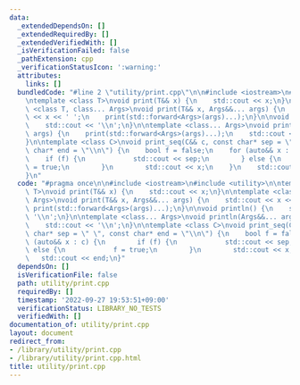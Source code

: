 ```yaml
---
data:
  _extendedDependsOn: []
  _extendedRequiredBy: []
  _extendedVerifiedWith: []
  _isVerificationFailed: false
  _pathExtension: cpp
  _verificationStatusIcon: ':warning:'
  attributes:
    links: []
  bundledCode: "#line 2 \"utility/print.cpp\"\n\n#include <iostream>\n#include <utility>\n\
    \ntemplate <class T>\nvoid print(T&& x) {\n    std::cout << x;\n}\n\ntemplate\
    \ <class T, class... Args>\nvoid print(T&& x, Args&&... args) {\n    std::cout\
    \ << x << ' ';\n    print(std::forward<Args>(args)...);\n}\n\nvoid println() {\n\
    \    std::cout << '\\n';\n}\n\ntemplate <class... Args>\nvoid println(Args&&...\
    \ args) {\n    print(std::forward<Args>(args)...);\n    std::cout << '\\n';\n\
    }\n\ntemplate <class C>\nvoid print_seq(C&& c, const char* sep = \" \", const\
    \ char* end = \"\\n\") {\n    bool f = false;\n    for (auto&& x : c) {\n    \
    \    if (f) {\n            std::cout << sep;\n        } else {\n            f\
    \ = true;\n        }\n        std::cout << x;\n    }\n    std::cout << end;\n\
    }\n"
  code: "#pragma once\n\n#include <iostream>\n#include <utility>\n\ntemplate <class\
    \ T>\nvoid print(T&& x) {\n    std::cout << x;\n}\n\ntemplate <class T, class...\
    \ Args>\nvoid print(T&& x, Args&&... args) {\n    std::cout << x << ' ';\n   \
    \ print(std::forward<Args>(args)...);\n}\n\nvoid println() {\n    std::cout <<\
    \ '\\n';\n}\n\ntemplate <class... Args>\nvoid println(Args&&... args) {\n    print(std::forward<Args>(args)...);\n\
    \    std::cout << '\\n';\n}\n\ntemplate <class C>\nvoid print_seq(C&& c, const\
    \ char* sep = \" \", const char* end = \"\\n\") {\n    bool f = false;\n    for\
    \ (auto&& x : c) {\n        if (f) {\n            std::cout << sep;\n        }\
    \ else {\n            f = true;\n        }\n        std::cout << x;\n    }\n \
    \   std::cout << end;\n}"
  dependsOn: []
  isVerificationFile: false
  path: utility/print.cpp
  requiredBy: []
  timestamp: '2022-09-27 19:53:51+09:00'
  verificationStatus: LIBRARY_NO_TESTS
  verifiedWith: []
documentation_of: utility/print.cpp
layout: document
redirect_from:
- /library/utility/print.cpp
- /library/utility/print.cpp.html
title: utility/print.cpp
---
```

